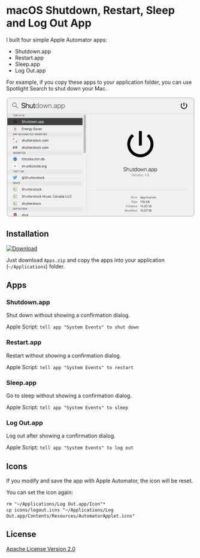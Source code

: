 # macOS Shutdown, Restart, Sleep and Log Out App

I built four simple Apple Automator apps:

* Shutdown.app
* Restart.app
* Sleep.app
* Log Out.app

For example, if you copy these apps to your application folder, you can use Spotlight Search to shut down your Mac.

![Spotlight](shutdown-spotlight.png)


## Installation

[![Download](https://www.nkn-it.de/img/download_button_200px.png)](https://github.com/Cyclenerd/macos-missing-shutdown-app/releases/download/v1.0/Apps.zip)

Just download `Apps.zip` and copy the apps into your application (`~/Applications`) folder.

## Apps

### Shutdown.app

Shut down without showing a confirmation dialog.

Apple Script:
`tell app "System Events" to shut down`


### Restart.app

Restart without showing a confirmation dialog.

Apple Script:
`tell app "System Events" to restart`


### Sleep.app

Go to sleep without showing a confirmation dialog.

Apple Script:
`tell app "System Events" to sleep`


### Log Out.app

Log out after showing a confirmation dialog.

Apple Script:
`tell app "System Events" to log out`


## Icons

If you modify and save the app with Apple Automator, the icon will be reset.

You can set the icon again:

```
rm "~/Applications/Log Out.app/Icon"*
cp icons/logout.icns "~/Applications/Log Out.app/Contents/Resources/AutomatorApplet.icns"
```

## License

[Apache License Version 2.0](https://www.apache.org/licenses/LICENSE-2.0)